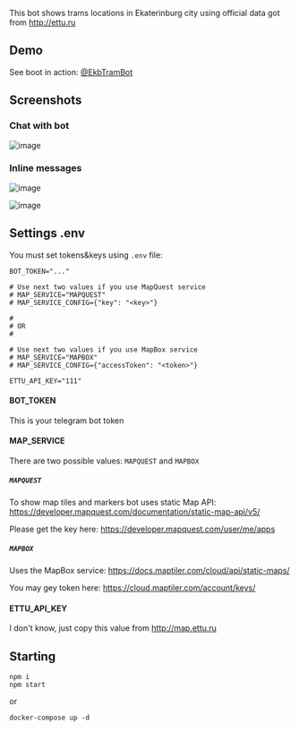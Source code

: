 This bot shows trams locations in Ekaterinburg city using official data got from http://ettu.ru

## Demo
See boot in action: [@EkbTramBot](https://t.me/EkbTramBot)

## Screenshots

### Chat with bot
![image](https://user-images.githubusercontent.com/25384290/152334853-94aea7c4-6888-40c8-b743-d4a9790bd5c9.png)

### Inline messages
![image](https://user-images.githubusercontent.com/25384290/152558061-b5e4c21c-f4dc-421a-b0ae-86563c27c45c.png)

![image](https://user-images.githubusercontent.com/25384290/152558111-da9b8d40-49fa-40b4-8acb-365af5f60180.png)

## Settings .env
You must set tokens&keys using `.env` file:
```
BOT_TOKEN="..."

# Use next two values if you use MapQuest service
# MAP_SERVICE="MAPQUEST"
# MAP_SERVICE_CONFIG={"key": "<key>"}

#
# OR
#

# Use next two values if you use MapBox service
# MAP_SERVICE="MAPBOX"
# MAP_SERVICE_CONFIG={"accessToken": "<token>"}

ETTU_API_KEY="111"
```

#### BOT_TOKEN
This is your telegram bot token

#### MAP_SERVICE
There are two possible values: `MAPQUEST` and `MAPBOX`

##### `MAPQUEST`
To show map tiles and markers bot uses static Map API: https://developer.mapquest.com/documentation/static-map-api/v5/

Please get the key here: https://developer.mapquest.com/user/me/apps

##### `MAPBOX`
Uses the MapBox service: https://docs.maptiler.com/cloud/api/static-maps/

You may gey token here: https://cloud.maptiler.com/account/keys/

#### ETTU_API_KEY
I don't know, just copy this value from http://map.ettu.ru

## Starting
```
npm i
npm start
```

or

```
docker-compose up -d
```
